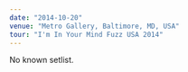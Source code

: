 ```yaml
---
date: "2014-10-20"
venue: "Metro Gallery, Baltimore, MD, USA"
tour: "I'm In Your Mind Fuzz USA 2014"
---
```



No known setlist.
